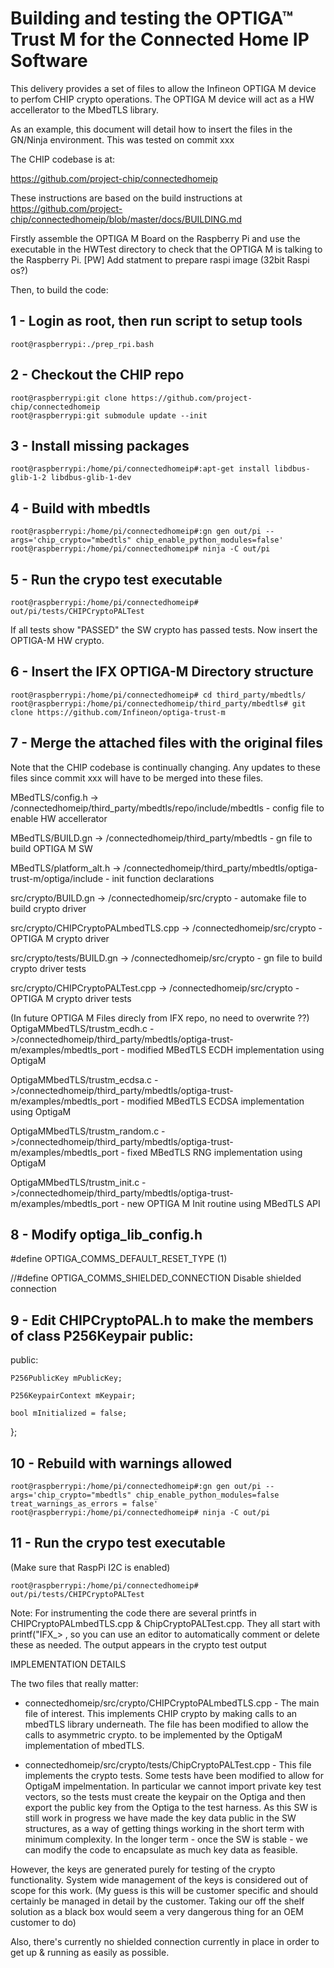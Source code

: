# Building and testing the OPTIGA™ Trust M for the Connected Home IP Software


This delivery provides a set of files to allow the Infineon OPTIGA M device to perfom CHIP crypto operations. The OPTIGA M device will act as a HW accellerator to the MbedTLS library.

As an example, this document will detail how to insert the files in the GN/Ninja environment. This was tested on commit xxx

The CHIP codebase is at:
 
https://github.com/project-chip/connectedhomeip

These instructions are based on the build instructions at https://github.com/project-chip/connectedhomeip/blob/master/docs/BUILDING.md

Firstly assemble the OPTIGA M Board on the Raspberry Pi and use the executable in the HWTest directory to check that the OPTIGA M is talking to the Raspberry Pi.
[PW] Add statment to prepare raspi image (32bit Raspi os?)

Then, to build the code:

## 1 -  Login as root, then run script to setup tools
```console
root@raspberrypi:./prep_rpi.bash
```

## 2 - Checkout the CHIP repo
```console
root@raspberrypi:git clone https://github.com/project-chip/connectedhomeip
root@raspberrypi:git submodule update --init
```

## 3 - Install missing packages
```console
root@raspberrypi:/home/pi/connectedhomeip#:apt-get install libdbus-glib-1-2 libdbus-glib-1-dev
```

## 4 - Build with mbedtls
```console
root@raspberrypi:/home/pi/connectedhomeip#:gn gen out/pi --args='chip_crypto="mbedtls" chip_enable_python_modules=false'
root@raspberrypi:/home/pi/connectedhomeip# ninja -C out/pi
```

## 5 - Run the crypo test executable
```console
root@raspberrypi:/home/pi/connectedhomeip# out/pi/tests/CHIPCryptoPALTest
```

If all tests show "PASSED" the SW crypto has passed tests. Now insert the OPTIGA-M HW crypto.

## 6 - Insert the IFX OPTIGA-M Directory structure
```console
root@raspberrypi:/home/pi/connectedhomeip# cd third_party/mbedtls/
root@raspberrypi:/home/pi/connectedhomeip/third_party/mbedtls# git clone https://github.com/Infineon/optiga-trust-m
```

## 7 - Merge the attached files with the original files

Note that the CHIP codebase is continually changing. Any updates to these files since commit xxx will have to be merged into these files.

MBedTLS/config.h -> /connectedhomeip/third_party/mbedtls/repo/include/mbedtls - config file to enable HW accellerator

MBedTLS/BUILD.gn -> /connectedhomeip/third_party/mbedtls - gn file to build OPTIGA M SW

MBedTLS/platform_alt.h -> /connectedhomeip/third_party/mbedtls/optiga-trust-m/optiga/include - init function declarations

src/crypto/BUILD.gn -> /connectedhomeip/src/crypto - automake file to build crypto driver

src/crypto/CHIPCryptoPALmbedTLS.cpp -> /connectedhomeip/src/crypto - OPTIGA M crypto driver

src/crypto/tests/BUILD.gn -> /connectedhomeip/src/crypto - gn  file to build crypto driver tests

src/crypto/CHIPCryptoPALTest.cpp -> /connectedhomeip/src/crypto - OPTIGA M crypto driver tests

(In future OPTIGA M Files direcly from IFX repo, no need to overwrite ??)
OptigaMMbedTLS/trustm_ecdh.c ->/connectedhomeip/third_party/mbedtls/optiga-trust-m/examples/mbedtls_port - modified MBedTLS ECDH implementation using OptigaM

OptigaMMbedTLS/trustm_ecdsa.c ->/connectedhomeip/third_party/mbedtls/optiga-trust-m/examples/mbedtls_port - modified MBedTLS ECDSA implementation using OptigaM

OptigaMMbedTLS/trustm_random.c ->/connectedhomeip/third_party/mbedtls/optiga-trust-m/examples/mbedtls_port - fixed MBedTLS RNG implementation using OptigaM

OptigaMMbedTLS/trustm_init.c ->/connectedhomeip/third_party/mbedtls/optiga-trust-m/examples/mbedtls_port - new OPTIGA M Init routine using MBedTLS API

## 8 - Modify optiga_lib_config.h
#define OPTIGA_COMMS_DEFAULT_RESET_TYPE     (1)

//#define OPTIGA_COMMS_SHIELDED_CONNECTION  Disable shielded connection

## 9  - Edit CHIPCryptoPAL.h to make the members of class P256Keypair public:
public:

    P256PublicKey mPublicKey;
    
    P256KeypairContext mKeypair;
    
    bool mInitialized = false;
    
};

## 10 - Rebuild with warnings allowed
```console
root@raspberrypi:/home/pi/connectedhomeip#:gn gen out/pi --args='chip_crypto="mbedtls" chip_enable_python_modules=false treat_warnings_as_errors = false'
root@raspberrypi:/home/pi/connectedhomeip# ninja -C out/pi
```

## 11 - Run the crypo test executable
(Make sure that RaspPi I2C is enabled)
```console
root@raspberrypi:/home/pi/connectedhomeip# out/pi/tests/CHIPCryptoPALTest
```

Note: For instrumenting the code there are several printfs in CHIPCryptoPALmbedTLS.cpp & ChipCryptoPALTest.cpp. They all start with printf("IFX_> , so you can use an editor to automatically comment or delete these as needed. The output appears in the crypto test output

IMPLEMENTATION DETAILS

The two files that really matter:

- connectedhomeip/src/crypto/CHIPCryptoPALmbedTLS.cpp - The main file of interest. This implements CHIP crypto by making calls to an mbedTLS library underneath. The file has been modified to allow the calls to asymmetric crypto. to be implemented by the OptigaM implementation of mbedTLS.

- connectedhomeip/src/crypto/tests/ChipCryptoPALTest.cpp - This file implements the crypto tests. Some tests have been modified to allow for OptigaM impelmentation. In
particular we cannot import private key test vectors, so the tests must create the keypair on the Optiga and then export the public key from the Optiga to the test harness. As this SW is still work in progress we have made the key data public in the SW structures, as a way of getting things working in the short term with minimum complexity. In the longer term - once the SW is stable - we can modify the code to encapsulate as much key data as feasible.

However, the keys are generated purely for testing of the crypto functionality. System wide management of the keys is considered out of scope for this work. (My guess is this will be customer specific and should certainly be managed in detail by the customer. Taking our off the shelf solution as a black box would seem a very dangerous thing for an OEM customer to do)

Also, there's currently no shielded connection currently in place in order to get up & running as easily as possible.



